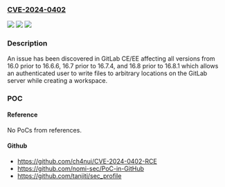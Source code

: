 ### [CVE-2024-0402](https://cve.mitre.org/cgi-bin/cvename.cgi?name=CVE-2024-0402)
![](https://img.shields.io/static/v1?label=Product&message=GitLab&color=blue)
![](https://img.shields.io/static/v1?label=Version&message=16.0%3C%2016.5.8%20&color=brighgreen)
![](https://img.shields.io/static/v1?label=Vulnerability&message=CWE-22%3A%20Improper%20Limitation%20of%20a%20Pathname%20to%20a%20Restricted%20Directory%20('Path%20Traversal')&color=brighgreen)

### Description

An issue has been discovered in GitLab CE/EE affecting all versions from 16.0 prior to 16.6.6, 16.7 prior to 16.7.4, and 16.8 prior to 16.8.1 which allows an authenticated user to write files to arbitrary locations on the GitLab server while creating a workspace.

### POC

#### Reference
No PoCs from references.

#### Github
- https://github.com/ch4nui/CVE-2024-0402-RCE
- https://github.com/nomi-sec/PoC-in-GitHub
- https://github.com/tanjiti/sec_profile

